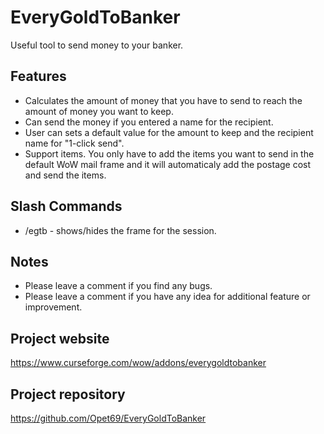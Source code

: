 # EveryGoldToBanker
Useful tool to send money to your banker.

## Features
* Calculates the amount of money that you have to send to reach the amount of money you want to keep.
* Can send the money if you entered a name for the recipient.
* User can sets a default value for the amount to keep and the recipient name for "1-click send".
* Support items. You only have to add the items you want to send in the default WoW mail frame and it will automaticaly add the postage cost and send the items.
## Slash Commands
* /egtb - shows/hides the frame for the session.
## Notes
* Please leave a comment if you find any bugs.
* Please leave a comment if you have any idea for additional feature or improvement.


## Project website
https://www.curseforge.com/wow/addons/everygoldtobanker

## Project repository
https://github.com/Opet69/EveryGoldToBanker
